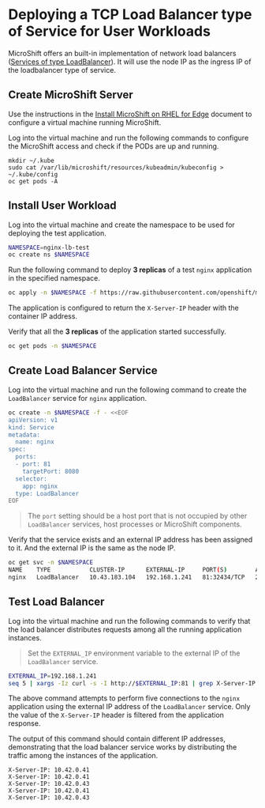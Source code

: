 # Deploying a TCP Load Balancer type of Service for User Workloads
MicroShift offers an built-in implementation of network load balancers ([Services of type LoadBalancer](https://kubernetes.io/docs/tasks/access-application-cluster/create-external-load-balancer)). It will use the node IP as the ingress IP of the loadbalancer type of service.

## Create MicroShift Server
Use the instructions in the [Install MicroShift on RHEL for Edge](./rhel4edge_iso.md) document to configure a virtual machine running MicroShift.

Log into the virtual machine and run the following commands to configure the MicroShift access and check if the PODs are up and running.

```
mkdir ~/.kube
sudo cat /var/lib/microshift/resources/kubeadmin/kubeconfig > ~/.kube/config
oc get pods -A
```

## Install User Workload
Log into the virtual machine and create the namespace to be used for deploying the test application.

```bash
NAMESPACE=nginx-lb-test
oc create ns $NAMESPACE
```

Run the following command to deploy **3 replicas** of a test `nginx` application in the specified namespace.

```bash
oc apply -n $NAMESPACE -f https://raw.githubusercontent.com/openshift/microshift/main/docs/config/nginx-IP-header.yaml
```

The application is configured to return the `X-Server-IP` header with the container IP address.

Verify that all the **3 replicas** of the application started successfully.

```bash
oc get pods -n $NAMESPACE
```

## Create Load Balancer Service
Log into the virtual machine and run the following command to create the `LoadBalancer` service for `nginx` application.

```bash
oc create -n $NAMESPACE -f - <<EOF
apiVersion: v1
kind: Service
metadata:
  name: nginx
spec:
  ports:
  - port: 81
    targetPort: 8080
  selector:
    app: nginx
  type: LoadBalancer
EOF
```

> The `port` setting should be a host port that is not occupied by other
> `LoadBalancer` services, host processes or MicroShift components.

Verify that the service exists and an external IP address has been assigned to it. And the external IP is the same as the node IP.

```bash
oc get svc -n $NAMESPACE
NAME    TYPE           CLUSTER-IP      EXTERNAL-IP     PORT(S)        AGE
nginx   LoadBalancer   10.43.183.104   192.168.1.241   81:32434/TCP   2m
```

## Test Load Balancer
Log into the virtual machine and run the following commands to verify that the load balancer distributes requests among all the running application instances.

> Set the `EXTERNAL_IP` environment variable to the external IP of the `LoadBalancer` service.

```bash
EXTERNAL_IP=192.168.1.241
seq 5 | xargs -Iz curl -s -I http://$EXTERNAL_IP:81 | grep X-Server-IP
```

The above command attempts to perform five connections to the `nginx` application using the external IP address of the `LoadBalancer` service. Only the value of the `X-Server-IP` header is filtered from the application response.

The output of this command should contain different IP addresses, demonstrating that the load balancer service works by distributing the traffic among the instances of the application.

```
X-Server-IP: 10.42.0.41
X-Server-IP: 10.42.0.41
X-Server-IP: 10.42.0.43
X-Server-IP: 10.42.0.41
X-Server-IP: 10.42.0.43
```
